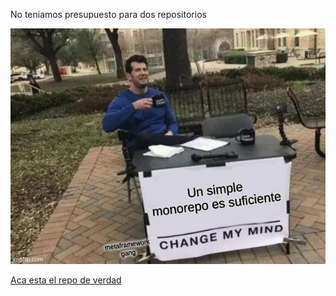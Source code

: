 No teniamos presupuesto para dos repositorios

<img src="./85ei2j.jpg"/>

[Aca esta el repo de verdad](https://github.com/cappll-lucia/TP-TADS)
